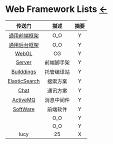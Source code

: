 # Web Framework Lists  [←](../index.md)

| 传送门 | 描述 | 摘要 |
|:---:|:---:|:---:|
| [通用前端框架](framework.md) | O_O | Y |
| [通用后台框架](framework_backstage.md) | O_O | Y |
| [WebGL](WebGL/index.md) | CG | Y |
| [Server](Server.md) | 前端脚手架 | Y |
| [Builddings](Builddings.md) | 托管编译站 | Y |
| [ElasticSearch](ElasticSearch.md) | 搜索方案 | Y |
| [Chat](Chat.md) | 通讯方案 | Y |
| [ActiveMQ](ActiveMQ.md) | 消息中间件 | Y |
| [SoftWare](SoftWare.md) | 前端软件 | Y |
| []() | O_O | Y |
| []() | O_O | Y |
| lucy | 25 | X |
